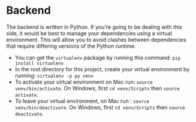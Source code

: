 # Backend
The backend is written in Python. If you're going to be dealing with this side, it would be best to manage your dependencies using a virtual environment. This will allow you to avoid clashes between dependencies that require differing versions of the Python runtime. 
* You can get the `virtualenv` package by running this command: `pip install virtualenv`
* In the root directory for this project, create your virtual environment by running: `virtualenv -p py venv`
* To activate your virtual environment on Mac run: `source venv/bin/activate`. On Windows, first `cd venv/Scripts` then `source activate`. 
* To leave your virtual environment, on Mac run : `source venv/bin/deactivate`. On Windows, first `cd venv/Scripts` then `source deactivate`.
